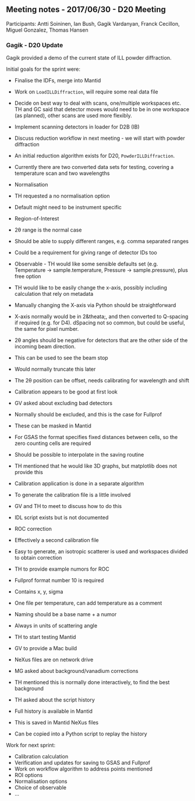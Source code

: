 ## Meeting notes - 2017/06/30 - D20 Meeting

Participants: Antti Soininen, Ian Bush, Gagik Vardanyan, Franck Cecillon, Miguel Gonzalez, Thomas Hansen

### Gagik - D20 Update

Gagik provided a demo of the current state of ILL powder diffraction.

Initial goals for the sprint were:
* Finalise the IDFs, merge into Mantid
* Work on `LoadILLDiffraction`, will require some real data file
* Decide on best way to deal with scans, one/multiple workspaces etc. TH and GC said that detector moves would need to be in one workspace (as planned), other scans are used more flexibly.
* Implement scanning detectors in loader for D2B (IB)
* Discuss reduction workflow in next meeting - we will start with powder diffraction

* An initial reduction algorithm exists for D20, `PowderILLDiffraction`.
* Currently there are two converted data sets for testing, covering a temperature scan and two wavelengths
* Normalisation
 * TH requested a no normalisation option
 * Default might need to be instrument specific
* Region-of-Interest
 * 2&theta; range is the normal case
 * Should be able to supply different ranges, e.g. comma separated ranges
 * Could be a requirement for giving range of detector IDs too
* Observable - TH would like some sensible defaults set (e.g. Temperature -> sample.temperature, Pressure -> sample.pressure), plus free option
* TH would like to be easily change the x-axis, possibly including calculation that rely on metadata
 * Manually changing the X-axis via Python should be straightforward
* X-axis normally would be in 2&theata;, and then converted to Q-spacing if required (e.g. for D4). dSpacing not so common, but could be useful, the same for pixel number.
* 2&theta; angles should be negative for detectors that are the other side of the incoming beam direction.
 * This can be used to see the beam stop
 * Would normally truncate this later
 * The 2&theta; position can be offset, needs calibrating for wavelength and shift
* Calibration appears to be good at first look
* GV asked about excluding bad detectors
 * Normally should be excluded, and this is the case for Fullprof
 * These can be masked in Mantid
 * For GSAS the format specifies fixed distances between cells, so the zero counting cells are required
 * Should be possible to interpolate in the saving routine
* TH mentioned that he would like 3D graphs, but matplotlib does not provide this
* Calibration application is done in a separate algorithm
 * To generate the calibration file is a little involved
 * GV and TH to meet to discuss how to do this
 * IDL script exists but is not documented
* ROC correction
 * Effectively a second calibration file
 * Easy to generate, an isotropic scatterer is used and workspaces divided to obtain correction
 * TH to provide example numors for ROC
* Fullprof format number 10 is required
 * Contains x, y, sigma
 * One file per temperature, can add temperature as a comment
 * Naming should be a base name + a numor
 * Always in units of scattering angle
* TH to start testing Mantid
 * GV to provide a Mac build
 * NeXus files are on network drive
* MG asked about background/vanadium corrections
 * TH mentioned this is normally done interactively, to find the best background
* TH asked about the script history
 * Full history is available in Mantid
 * This is saved in Mantid NeXus files
 * Can be copied into a Python script to replay the history 

Work for next sprint:
* Calibration calculation
* Verification and updates for saving to GSAS and Fullprof
* Work on workflow algorithm to address points mentioned
 * ROI options
 * Normalisation options
 * Choice of observable
 * ...


